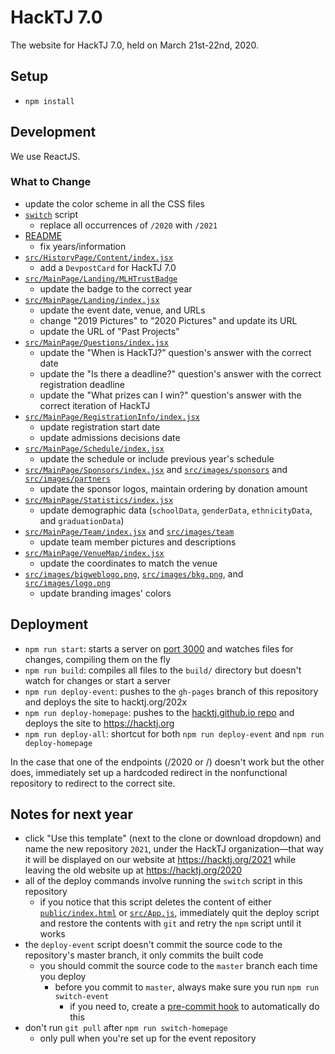 # HackTJ 7.0

The website for HackTJ 7.0, held on March 21st-22nd, 2020.

## Setup

-   `npm install`

## Development

We use ReactJS.

### What to Change

-   update the color scheme in all the CSS files
-   [`switch`](switch) script
    -   replace all occurrences of `/2020` with `/2021`
-   [README](README.md)
    -   fix years/information
-   [`src/HistoryPage/Content/index.jsx`](src/HistoryPage/Content/index.jsx)
    -   add a `DevpostCard` for HackTJ 7.0
-   [`src/MainPage/Landing/MLHTrustBadge`](src/MainPage/Landing/MLHTrustBadge)
    -   update the badge to the correct year
-   [`src/MainPage/Landing/index.jsx`](src/MainPage/Landing/index.jsx)
    -   update the event date, venue, and URLs
    -   change "2019 Pictures" to "2020 Pictures" and update its URL
    -   update the URL of "Past Projects"
-   [`src/MainPage/Questions/index.jsx`](src/MainPage/Questions/index.jsx)
    -   update the "When is HackTJ?" question's answer with the correct date
    -   update the "Is there a deadline?" question's answer with the correct registration deadline
    -   update the "What prizes can I win?" question's answer with the correct iteration of HackTJ
-   [`src/MainPage/RegistrationInfo/index.jsx`](src/MainPage/RegistrationInfo/index.jsx)
    -   update registration start date
    -   update admissions decisions date
-   [`src/MainPage/Schedule/index.jsx`](src/MainPage/Schedule/index.jsx)
    -   update the schedule or include previous year's schedule
-   [`src/MainPage/Sponsors/index.jsx`](src/MainPage/Sponsors/index.jsx) and [`src/images/sponsors`](src/images/sponsors) and [`src/images/partners`](src/images/partners)
    -   update the sponsor logos, maintain ordering by donation amount
-   [`src/MainPage/Statistics/index.jsx`](src/MainPage/Statistics/index.jsx)
    -   update demographic data (`schoolData`, `genderData`, `ethnicityData`, and `graduationData`)
-   [`src/MainPage/Team/index.jsx`](src/MainPage/Team/index.jsx) and [`src/images/team`](src/images/team)
    -   update team member pictures and descriptions
-   [`src/MainPage/VenueMap/index.jsx`](src/MainPage/VenueMap)
    -   update the coordinates to match the venue
-   [`src/images/bigweblogo.png`](src/images/bigweblogo.png), [`src/images/bkg.png`](src/images/bkg.png), and [`src/images/logo.png`](src/images/logo.png)
    -   update branding images' colors

## Deployment

-   `npm run start`: starts a server on [port 3000](localhost:3000) and watches files for changes, compiling them on the fly
-   `npm run build`: compiles all files to the `build/` directory but doesn't watch for changes or start a server
-   `npm run deploy-event`: pushes to the `gh-pages` branch of this repository and deploys the site to hacktj.org/202x
-   `npm run deploy-homepage`: pushes to the [hacktj.github.io repo](https://github.com/HackTJ/hacktj.github.io) and deploys the site to <https://hacktj.org>
-   `npm run deploy-all`: shortcut for both `npm run deploy-event` and `npm run deploy-homepage`

In the case that one of the endpoints (/2020 or /) doesn't work but the other does, immediately set up a hardcoded redirect in the nonfunctional repository to redirect to the correct site. 

## Notes for next year

-   click "Use this template" (next to the clone or download dropdown) and name the new repository `2021`, under the HackTJ organization—that way it will be displayed on our website at <https://hacktj.org/2021> while leaving the old website up at <https://hacktj.org/2020>
-   all of the deploy commands involve running the `switch` script in this repository
    -   if you notice that this script deletes the content of either [`public/index.html`](public/index.html) or [`src/App.js`](src/App.js), immediately quit the deploy script and restore the contents with `git` and retry the `npm` script until it works
-   the `deploy-event` script doesn't commit the source code to the repository's master branch, it only commits the built code
    -   you should commit the source code to the `master` branch each time you deploy
        -   before you commit to `master`, always make sure you run `npm run switch-event`
            -   if you need to, create a [pre-commit hook](https://git-scm.com/docs/githooks#_pre_commit) to automatically do this
-   don't run `git pull` after `npm run switch-homepage`
    -   only pull when you're set up for the event repository
